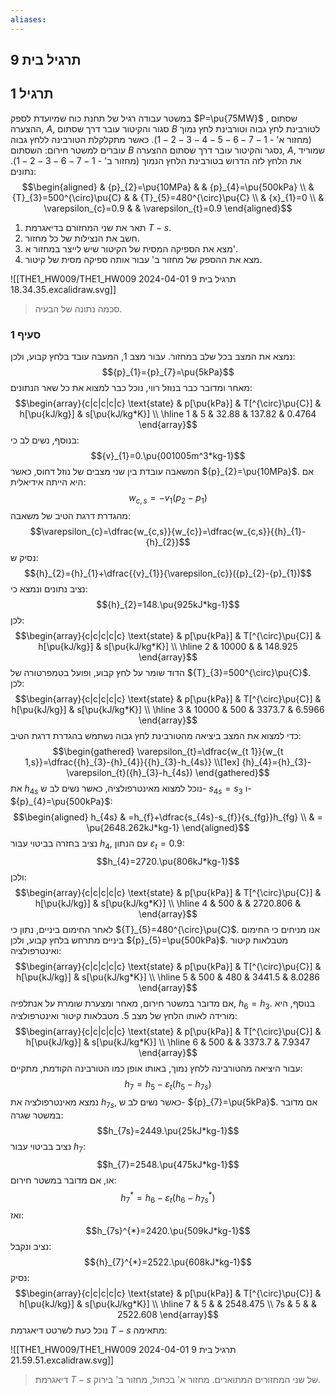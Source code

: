 ```yaml
---
aliases:
---
```

## תרגיל בית 9
## תרגיל 1
במשטר עבודה רגיל של תחנת כוח שמיועדת לספק $P=\pu{75MW}$ , שסתום ההצערה, $A$, סגור והקיטור עובר דרך שסתום $B$ לטורבינת לחץ גבוה וטורבינת לחץ נמוך (מחזור א' - $1-7-6-5-4-3-2-1$).
כאשר מתקלקלת הטורבינה ללחץ גבוה עוברים למשטר חירום: השסתום $B$ נסגר והקיטור עובר דרך שסתום ההצערה, $A$, שמוריד את הלחץ לזה הדרוש בטורבינת הלחץ הנמוך (מחזור ב' - $1-7-6-3-2-1$).
נתונים:
$$\begin{aligned}
 & {p}_{2}=\pu{10MPa} &  &  {p}_{4}=\pu{500kPa} \\
 & {T}_{3}=500^{\circ}\pu{C}  &  & {T}_{5}=480^{\circ}\pu{C}  \\
 & {x}_{1}=0 \\
 & \varepsilon_{c}=0.9 &  & \varepsilon_{t}=0.9
\end{aligned}$$


1. תאר את שני המחזורם בדיאגרמת $T-s$.
2. חשב את הנצילות של כל מחזור.
3. מצא את הספיקה המסית של הקיטור שיש לייצר במחזור א'.
4. מצא את ההספק של מחזור ב' עבור אותה ספיקה מסית של קיטור.

![[THE1_HW009/THE1_HW009 תרגיל בית 9 2024-04-01 18.34.35.excalidraw.svg]]
>סכמה נתונה של הבעיה.


### סעיף 1
נמצא את המצב בכל שלב במחזור.
עבור מצב $1$, המעבה עובד בלחץ קבוע, ולכן:
$${p}_{1}={p}_{7}=\pu{5kPa}$$
מאחר ומדובר כבר בנוזל רווי, נוכל כבר למצוא את כל שאר הנתונים:
$$\begin{array}{c|c|c|c|c} 
 \text{state} & p[\pu{kPa}] & T[^{\circ}\pu{C}] &  h[\pu{kJ/kg}] & s[\pu{kJ/kg*K}] \\ 
 \hline 1 & 5 &  32.88 & 137.82 & 0.4764
 \end{array}$$
בנוסף, נשים לב כי:
$${v}_{1}=0.\pu{001005m^3*kg-1}$$
המשאבה עובדת בין שני מצבים של נוזל דחוס, כאשר ${p}_{2}=\pu{10MPa}$. אם היא הייתה אידיאלית:
$$w_{c,s}=-{v}_{1}({p}_{2}-{p}_{1})$$
מהגדרת דרגת הטיב של משאבה:
$$\varepsilon_{c}=\dfrac{w_{c,s}}{w_{c}}=\dfrac{w_{c,s}}{{h}_{1}-{h}_{2}}$$
נסיק ש:
$${h}_{2}={h}_{1}+\dfrac{{v}_{1}}{\varepsilon_{c}}({p}_{2}-{p}_{1})$$
נציב נתונים ונמצא כי:
$${h}_{2}=148.\pu{925kJ*kg-1}$$
לכן:
$$\begin{array}{c|c|c|c|c} 
 \text{state} & p[\pu{kPa}] & T[^{\circ}\pu{C}] &  h[\pu{kJ/kg}] & s[\pu{kJ/kg*K}] \\ 
 \hline 2 & 10000 &  & 148.925 
 \end{array}$$
הדוד שומר על לחץ קבוע, ופועל בטמפרטורה של ${T}_{3}=500^{\circ}\pu{C}$. לכן:
$$\begin{array}{c|c|c|c|c} 
 \text{state} & p[\pu{kPa}] & T[^{\circ}\pu{C}] &  h[\pu{kJ/kg}] & s[\pu{kJ/kg*K}] \\ 
 \hline 3 & 10000 & 500 &  3373.7 & 6.5966
 \end{array}$$
 כדי למצוא את המצב ביציאה מהטורבינת לחץ גבוה נשתמש בהגדרת דרגת הטיב:
 $$\begin{gathered}
\varepsilon_{t}=\dfrac{w_{t 1}}{w_{t 1,s}}=\dfrac{{h}_{3}-{h}_{4}}{{h}_{3}-h_{4s}}  \\[1ex]
{h}_{4}={h}_{3}-\varepsilon_{t}({h}_{3}-h_{4s})
\end{gathered}$$
 את $h_{4s}$ נוכל למצוא מאינטרפולציה, כאשר נשים לב ש- $s_{4s}=s_{3}$ ו- ${p}_{4}=\pu{500kPa}$:
 $$\begin{aligned}
h_{4s} & =h_{f}+\dfrac{s_{4s}-s_{f}}{s_{fg}}h_{fg} \\
 & = \pu{2648.262kJ*kg-1}
\end{aligned}$$
נציב בחזרה בביטוי עבור $h_{4}$, עם הנתון $\varepsilon_{t}=0.9$:
$$h_{4}=2720.\pu{806kJ*kg-1}$$
 ולכן:
 $$\begin{array}{c|c|c|c|c} 
 \text{state} & p[\pu{kPa}] & T[^{\circ}\pu{C}] &  h[\pu{kJ/kg}] & s[\pu{kJ/kg*K}] \\ 
 \hline 4 & 500 &  & 2720.806 &  
 \end{array}$$
 לאחר החימום ביניים, נתון כי ${T}_{5}=480^{\circ}\pu{C}$. אנו מניחים כי החימום ביניים מתרחש בלחץ קבוע, ולכן ${p}_{5}=\pu{500kPa}$. מטבלאות קיטור ואינטרפולציה:
 $$\begin{array}{c|c|c|c|c} 
 \text{state} & p[\pu{kPa}] & T[^{\circ}\pu{C}] &  h[\pu{kJ/kg}] & s[\pu{kJ/kg*K}] \\ 
 \hline 5 & 500 & 480 & 3441.5 & 8.0286
 \end{array}$$
 אם מדובר במשטר חירום, מאחר ומצערת שומרת על אנתלפיה, $h_{6}=h_{3}$. בנוסף, היא מורידה לאותו הלחץ של מצב $5$. מטבלאות קיטור ואינטרפולציה:
 $$\begin{array}{c|c|c|c|c} 
 \text{state} & p[\pu{kPa}] & T[^{\circ}\pu{C}] &  h[\pu{kJ/kg}] & s[\pu{kJ/kg*K}] \\ 
 \hline 6 & 500 &  & 3373.7  & 7.9347
 \end{array}$$
 עבור היציאה מהטורבינה ללחץ נמוך, באותו אופן כמו הטורבינה הקודמת, מתקיים:
$${h}_{7}^{}={h}_{5}-\varepsilon_{t}({h}_{5}-h_{7s})$$
נמצא מאינטרפולציה את $h_{7s}$, כאשר נשים לב ש- ${p}_{7}=\pu{5kPa}$. אם מדובר במשטר שגרה:
 $$h_{7s}=2449.\pu{25kJ*kg-1}$$
 נציב בביטוי עבור $h_{7}$:
 $$h_{7}=2548.\pu{475kJ*kg-1}$$
 או, אם מדובר במשטר חירום:
  $${h}_{7}^{*}={h}_{6}-\varepsilon_{t}({h}_{6}-h_{7s}^{*})$$
  ואז:
 $$h_{7s}^{*}=2420.\pu{509kJ*kg-1}$$
 נציב ונקבל:
 $${h}_{7}^{*}=2522.\pu{608kJ*kg-1}$$
 נסיק:
 $$\begin{array}{c|c|c|c|c} 
 \text{state} & p[\pu{kPa}] & T[^{\circ}\pu{C}] &  h[\pu{kJ/kg}] & s[\pu{kJ/kg*K}] \\ 
 \hline 7 & 5 &  & 2548.475 \\
 7s & 5 &  & 2522.608 
 \end{array}$$
 נוכל כעת לשרטט דיאגרמת $T-s$ מתאימה:
 
![[THE1_HW009/THE1_HW009 תרגיל בית 9 2024-04-01 21.59.51.excalidraw.svg]]
>דיאגרמת $T-s$ של שני המחזורים המתוארים. מחזור א' בכחול, מחזור ב' בירוק.
